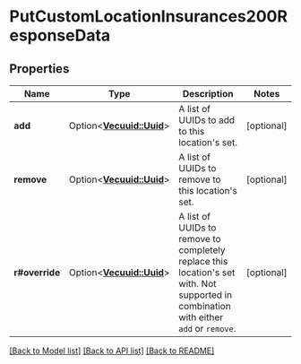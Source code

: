 # PutCustomLocationInsurances200ResponseData

## Properties

Name | Type | Description | Notes
------------ | ------------- | ------------- | -------------
**add** | Option<[**Vec<uuid::Uuid>**](uuid::Uuid.md)> | A list of UUIDs to add to this location's set. | [optional]
**remove** | Option<[**Vec<uuid::Uuid>**](uuid::Uuid.md)> | A list of UUIDs to remove to this location's set. | [optional]
**r#override** | Option<[**Vec<uuid::Uuid>**](uuid::Uuid.md)> | A list of UUIDs to remove to completely replace this location's set with. Not supported in combination with either `add` or `remove`. | [optional]

[[Back to Model list]](../README.md#documentation-for-models) [[Back to API list]](../README.md#documentation-for-api-endpoints) [[Back to README]](../README.md)


